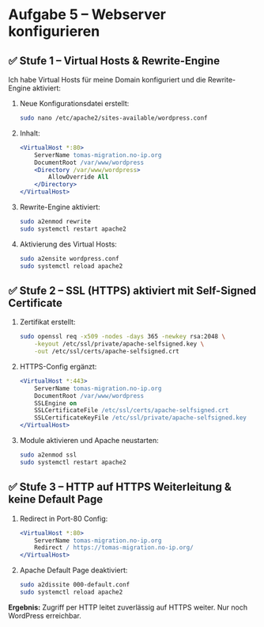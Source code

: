 # Aufgabe 5 – Webserver konfigurieren

## ✅ Stufe 1 – Virtual Hosts & Rewrite-Engine

Ich habe Virtual Hosts für meine Domain konfiguriert und die Rewrite-Engine aktiviert:

1. Neue Konfigurationsdatei erstellt:
   ```bash
   sudo nano /etc/apache2/sites-available/wordpress.conf
   ```

2. Inhalt:
   ```apache
   <VirtualHost *:80>
       ServerName tomas-migration.no-ip.org
       DocumentRoot /var/www/wordpress
       <Directory /var/www/wordpress>
           AllowOverride All
       </Directory>
   </VirtualHost>
   ```

3. Rewrite-Engine aktiviert:
   ```bash
   sudo a2enmod rewrite
   sudo systemctl restart apache2
   ```

4. Aktivierung des Virtual Hosts:
   ```bash
   sudo a2ensite wordpress.conf
   sudo systemctl reload apache2
   ```

## ✅ Stufe 2 – SSL (HTTPS) aktiviert mit Self-Signed Certificate

1. Zertifikat erstellt:
   ```bash
   sudo openssl req -x509 -nodes -days 365 -newkey rsa:2048 \
       -keyout /etc/ssl/private/apache-selfsigned.key \
       -out /etc/ssl/certs/apache-selfsigned.crt
   ```

2. HTTPS-Config ergänzt:
   ```apache
   <VirtualHost *:443>
       ServerName tomas-migration.no-ip.org
       DocumentRoot /var/www/wordpress
       SSLEngine on
       SSLCertificateFile /etc/ssl/certs/apache-selfsigned.crt
       SSLCertificateKeyFile /etc/ssl/private/apache-selfsigned.key
   </VirtualHost>
   ```

3. Module aktivieren und Apache neustarten:
   ```bash
   sudo a2enmod ssl
   sudo systemctl restart apache2
   ```

## ✅ Stufe 3 – HTTP auf HTTPS Weiterleitung & keine Default Page

1. Redirect in Port-80 Config:
   ```apache
   <VirtualHost *:80>
       ServerName tomas-migration.no-ip.org
       Redirect / https://tomas-migration.no-ip.org/
   </VirtualHost>
   ```

2. Apache Default Page deaktiviert:
   ```bash
   sudo a2dissite 000-default.conf
   sudo systemctl reload apache2
   ```

**Ergebnis:** Zugriff per HTTP leitet zuverlässig auf HTTPS weiter. Nur noch WordPress erreichbar.

